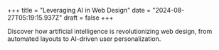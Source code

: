 +++
title = "Leveraging AI in Web Design"
date = "2024-08-27T05:19:15.937Z"
draft = false
+++

  Discover how artificial intelligence is revolutionizing web design, from automated layouts to AI-driven user personalization.
        